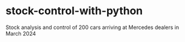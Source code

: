 # stock-control-with-python
Stock analysis and control of 200 cars arriving at Mercedes dealers in March 2024
